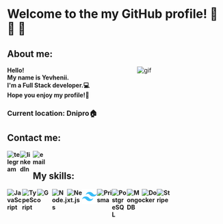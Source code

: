 # Welcome to the my GitHub profile! 👋 👋 👋 

## About me:

<img alt="gif" width="200px" align="right" src="https://media.tenor.com/images/dc545e5a0f93c9b2bf1d4f0af54ebbff/tenor.gif" />

<b>Hello!<br>
  My name is Yevhenii.<br>
  I'm a Full Stack developer.💻<br>
  Hope you enjoy my profile!🙂 <br>

### Current location: Dnipro🏠

## Contact me:
[<img align="left" alt="telegram" width="30px" src="https://cdn-icons-png.flaticon.com/512/2111/2111646.png" />][Telegram]
[<img align="left" alt="linkedIn" width="30px" src="https://cdn-icons-png.flaticon.com/512/174/174857.png" />][LinkedIn]
[<img align="left" alt="email" width="30px" src="https://i.ibb.co/0Mr1ZMr/gmail.png" />][Email]

<br>

## My skills:
<img align="left" alt="JavaScript" width="35px" src="https://cdn-icons-png.flaticon.com/512/5968/5968292.png" />
<img align="left" alt="TypeScript" width="35px" src="https://cdn-icons-png.flaticon.com/512/5968/5968381.png" />
<img align="left" alt="Go" width="35px" src="https://cdn-icons-png.flaticon.com/512/5968/5968340.png" />
<img align="left" alt="Node.js" width="35px" src="https://cdn-icons-png.flaticon.com/512/919/919825.png" />
<img align="left" alt="Next.js" width="35px" src="https://cdn.jsdelivr.net/gh/devicons/devicon/icons/nextjs/nextjs-original.svg" />
<img align="left" alt="Tailwind CSS" width="35px" src="https://github.com/devicons/devicon/blob/v2.16.0/icons/tailwindcss/tailwindcss-original.svg" />
<img align="left" alt="Prisma" width="35px" src="https://avatars.githubusercontent.com/u/17219288?s=280&v=4" />
<img align="left" alt="PostgreSQL" width="35px" src="https://cdn-icons-png.flaticon.com/512/5968/5968342.png" />
<img align="left" alt="MongoDB" width="35px" src="https://i.ibb.co/54yxf1R/mongodb.png" />
<img align="left" alt="Docker" width="35px" src="https://cdn-icons-png.flaticon.com/512/919/919853.png" />
<img align="left" alt="Stripe" width="35px" src="https://cdn-icons-png.flaticon.com/512/5968/5968705.png" />

<br><br>

[Telegram]: https://t.me/eugene17kotov
[LinkedIn]: https://www.linkedin.com/in/yevhenii-kobets/
[Email]: mailto:eu.kobets@gmail.com
